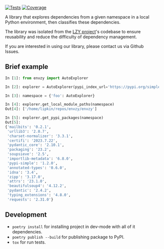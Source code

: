 [![Tests](https://github.com/lambdazy/envzy/actions/workflows/tests.yaml/badge.svg)](https://github.com/lambdazy/envzy/actions/workflows/tests.yaml)
[![Coverage](https://gist.githubusercontent.com/vhaldemar/54fb52d30437eae6999d3485976453ed/raw/0b98be31e7a371919c9296bd60f9cf71aca58fbf/master-coverage.svg)](https://github.com/lambdazy/envzy/tree/master/tests)

A library that explores dependencies from a given namespace in a local Python environment, then classifies these dependencies.

The library was isolated from the [LZY project](https://github.com/lambdazy/lzy)'s codebase to ensure reusability and reduce the difficulty of dependency management.

If you are interested in using our library, please contact us via Github Issues.

## Brief example

```python
In [1]: from envzy import AutoExplorer

In [2]: explorer = AutoExplorer(pypi_index_url='https://pypi.org/simple', additional_pypi_packages={}, target_python=(3, 9))

In [3]: namespace = {'foo': AutoExplorer}

In [4]: explorer.get_local_module_paths(namespace)
Out[4]: ['/home/lipkin/repos/envzy/envzy']

In [5]: explorer.get_pypi_packages(namespace)
Out[5]:
{'mailbits': '0.2.1',
 'urllib3': '2.0.7',
 'charset-normalizer': '3.3.1',
 'certifi': '2023.7.22',
 'pydantic_core': '2.10.1',
 'packaging': '23.2',
 'soupsieve': '2.5',
 'importlib-metadata': '6.8.0',
 'pypi-simple': '1.2.0',
 'annotated-types': '0.6.0',
 'idna': '3.4',
 'zipp': '3.17.0',
 'attrs': '23.1.0',
 'beautifulsoup4': '4.12.2',
 'pydantic': '2.4.2',
 'typing_extensions': '4.8.0',
 'requests': '2.31.0'}
```

## Development

* `poetry install` for installing project in dev-mode with all of it dependencies.
* `poetry publish --build` for publishing package to PyPI.
* `tox` for run tests.
